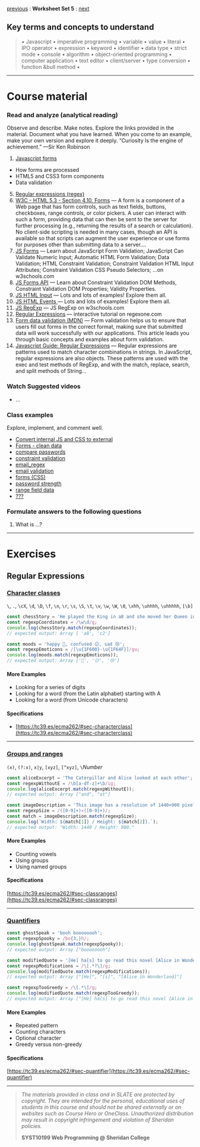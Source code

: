 [previous](set04.md) : **Worksheet Set 5** : [next](set06.md)


## Key terms and concepts to understand
> &bull; Javascript  &bull; imperative programming  &bull; variable  &bull; value  &bull; literal  &bull; IPO operator &bull; expression  &bull; keyword  &bull; identifier  &bull;  data type &bull; strict mode  &bull; console  &bull;  algorithm  &bull; object-oriented programming  &bull; computer application  &bull;  text editor  &bull; client/server  &bull;  type conversion  &bull; function &bull method &bull;
> 
---

# Course material

### Read and analyze (analytical reading)
Observe and describe. Make notes. Explore the links provided in the material. Document what you have learned. When you come to an example, make your own version and explore it deeply. “Curiosity Is the engine of achievement.” —Sir Ken Robinson

1. [Javascript forms](https://ebajcar.github.io/web10199/material/material_js.html#page100) 
  - How forms are processed
  - HTML5 and CSS3 form components
  - Data validation
5. [Regular expressions (regex)](https://ebajcar.github.io/web10199/material/material_regex.html)
6. [W3C - HTML 5.3 - Section 4.10. Forms](http://w3c.github.io/html/sec-forms.html)  &mdash; A form is a component of a Web page that has form controls, such as text fields, buttons, checkboxes, range controls, or color pickers. A user can interact with such a form, providing data that can then be sent to the server for further processing (e.g., returning the results of a search or calculation). No client-side scripting is needed in many cases, though an API is available so that scripts can augment the user experience or use forms for purposes other than submitting data to a server.&hellip;
7. <a target="_blank" href="https://www.w3schools.com/js/js_validation.asp">JS Forms</a>  &mdash; Learn about JavaScript Form Validation; JavaScript Can Validate Numeric Input; Automatic HTML Form Validation; Data Validation; HTML Constraint Validation; Constraint Validation HTML Input Attributes; Constraint Validation CSS Pseudo Selectors; &hellip;on w3schools.com
8. <a target="_blank" href="https://www.w3schools.com/js/js_validation_api.asp">JS Forms API</a> &mdash; Learn about Constraint Validation DOM Methods, Constraint Validation DOM Properties; Validity Properties. 
9. <a target="_blank" href="https://www.w3schools.com/js/js_input_examples.asp">JS HTML Input</a>  &mdash; Lots and lots of examples! Explore them all.  
10. <a target="_blank" href="https://www.w3schools.com/js/js_events_examples.asp">JS HTML Events </a>  &mdash; Lots and lots of examples! Explore them all.
11. <a target="_blank" href="https://www.w3schools.com/js/js_regexp.asp">JS RegExp</a>  &mdash; JS RegExp on w3schools.com
12. <a href="http://regexone.com/" target="_blank">Regular Expressions</a>  &mdash; interactive tutorial on regexone.com</dd>
13. [Form data validation (MDN)](https://developer.mozilla.org/en-US/docs/Web/Guide/HTML/Forms/Data_form_validation) &mdash; Form validation helps us to ensure that users fill out forms in the correct format, making sure that submitted data will work successfully with our applications. This article leads you through basic concepts and examples about form validation.
14. <a href="https://developer.mozilla.org/en-US/docs/Web/JavaScript/Guide/Regular_Expressions" target="_blank">Javascript Guide: Regular Expressions</a> &mdash; Regular expressions are patterns used to match character combinations in strings. In JavaScript, regular expressions are also objects. These patterns are used with the exec and test methods of RegExp, and with the match, replace, search, and split methods of String&hellip;


### Watch Suggested videos

- ...

### Class examples

Explore, implement, and comment well.

- [Convert internal JS and CSS to external](syst10199/noteworthy/convert_int_to_ext.md)
- [Forms - clean data](syst10199/set5/clean_data.html)
- [compare passwords](syst10199/set5/compare_passwords.html)
- [constraint validation](syst10199/set5/constraint_validation.html)
- [email_regex](syst10199/set5/email_regex.html)
- [email validation](syst10199/set5/email_validation.html)
- [forms (CSS)](syst10199/set5/forms_css.html)
- [password strength](syst10199/set5/password_strength.html)
- [range field data](syst10199/set5/range_field.html) 
- [???](syst10199/set5/range_field.html) 


### Formulate answers to the following questions
1. What is ...?

---

# Exercises

## Regular Expressions

### [Character classes](https://developer.mozilla.org/en-US/docs/Web/JavaScript/Guide/Regular_Expressions/Character_Classes)
`\`, `.`, `\cX`, `\d`, `\D`, `\f`, `\n`, `\r`, `\s`, `\S`, `\t`, `\v`, `\w`, `\W`, `\0`, `\xhh`, `\uhhhh`, `\uhhhhh`, `[\b]`
```js
const chessStory = 'He played the King in a8 and she moved her Queen in c2.';
const regexpCoordinates = /\w\d/g;
console.log(chessStory.match(regexpCoordinates));
// expected output: Array [ 'a8', 'c2']

const moods = 'happy 🙂, confused 😕, sad 😢';
const regexpEmoticons = /[\u{1F600}-\u{1F64F}]/gu;
console.log(moods.match(regexpEmoticons));
// expected output: Array ['🙂', '😕', '😢']
```
#### More Examples
- Looking for a series of digits
- Looking for a word (from the Latin alphabet) starting with A
- Looking for a word (from Unicode characters)

#### Specifications
- [https://tc39.es/ecma262/#sec-characterclass](https://tc39.es/ecma262/#sec-characterclass)

---

### [Groups and ranges](https://developer.mozilla.org/en-US/docs/Web/JavaScript/Guide/Regular_Expressions/Groups_and_Ranges)
`(x)`, `(?:x)`, `x|y`, `[xyz]`, `[^xyz]`, `\`_Number_
```js
const aliceExcerpt = 'The Caterpillar and Alice looked at each other';
const regexpWithoutE = /\b[a-df-z]+\b/ig;
console.log(aliceExcerpt.match(regexpWithoutE));
// expected output: Array ["and", "at"]

const imageDescription = 'This image has a resolution of 1440×900 pixels.';
const regexpSize = /([0-9]+)×([0-9]+)/;
const match = imageDescription.match(regexpSize);
console.log(`Width: ${match[1]} / Height: ${match[2]}.`);
// expected output: "Width: 1440 / Height: 900."
```
#### More Examples
- Counting vowels
- Using groups
- Using named groups

#### Specifications
[https://tc39.es/ecma262/#sec-classranges](https://tc39.es/ecma262/#sec-classranges)

---
### [Quantifiers](https://developer.mozilla.org/en-US/docs/Web/JavaScript/Guide/Regular_Expressions/Quantifiers)


```js
const ghostSpeak = 'booh boooooooh';
const regexpSpooky = /bo{3,}h/;
console.log(ghostSpeak.match(regexpSpooky));
// expected output: Array ["boooooooh"]

const modifiedQuote = '[He] ha[s] to go read this novel [Alice in Wonderland].';
const regexpModifications = /\[.*?\]/g;
console.log(modifiedQuote.match(regexpModifications));
// expected output: Array ["[He]", "[s]", "[Alice in Wonderland]"]

const regexpTooGreedy = /\[.*\]/g;
console.log(modifiedQuote.match(regexpTooGreedy));
// expected output: Array ["[He] ha[s] to go read this novel [Alice in Wonderland]"]
```

#### More Examples
- Repeated pattern
- Counting characters
- Optional character
- Greedy versus non-greedy


#### Specifications

[https://tc39.es/ecma262/#sec-quantifier](https://tc39.es/ecma262/#sec-quantifier)

  
---
> *The materials provided in class and in SLATE are protected by copyright. They are intended for the personal, educational uses of students in this course and should not be shared externally or on websites such as Course Hero or OneClass. Unauthorized distribution may result in copyright infringement and violation of Sheridan policies.*
> 
> **SYST10199 Web Programming @ Sheridan College**
